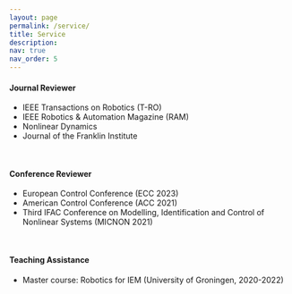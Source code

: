 ```yaml
---
layout: page
permalink: /service/
title: Service
description: 
nav: true
nav_order: 5
---
```



#### Journal Reviewer  
- IEEE Transactions on Robotics (T-RO)
- IEEE Robotics & Automation Magazine (RAM) 
- Nonlinear Dynamics
- Journal of the Franklin Institute

<br>

#### Conference Reviewer
- European Control Conference (ECC 2023)
- American Control Conference (ACC 2021)
- Third IFAC Conference on Modelling, Identification and Control of Nonlinear Systems (MICNON 2021)

<br>

#### Teaching Assistance
- Master course: Robotics for IEM (University of Groningen, 2020-2022)

